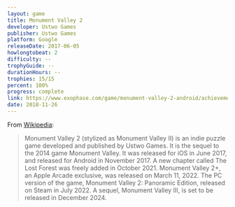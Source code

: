 ```yaml
---
layout: game
title: Monument Valley 2
developer: Ustwo Games
publisher: Ustwo Games
platform: Google
releaseDate: 2017-06-05
howlongtobeat: 2
difficulty: --
trophyGuide: --
durationHours: --
trophies: 15/15
percent: 100%
progress: complete
link: https://www.exophase.com/game/monument-valley-2-android/achievements/#1644034
date: 2018-11-26
---
```


From [Wikipedia](https://en.wikipedia.org/wiki/Monument_Valley_2):

> Monument Valley 2 (stylized as Monument Valley II) is an indie puzzle game developed and published by Ustwo Games. It is the sequel to the 2014 game Monument Valley. It was released for iOS in June 2017, and released for Android in November 2017. A new chapter called The Lost Forest was freely added in October 2021. Monument Valley 2+, an Apple Arcade exclusive, was released on March 11, 2022. The PC version of the game, Monument Valley 2: Panoramic Edition, released on Steam in July 2022. A sequel, Monument Valley III, is set to be released in December 2024.
